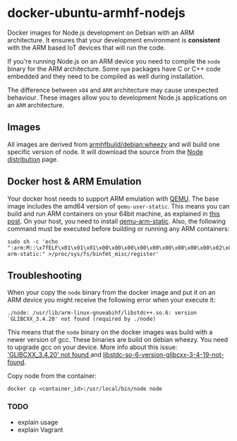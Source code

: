 # docker-ubuntu-armhf-nodejs
Docker images for Node.js development on Debian with an ARM architecture. It ensures that your development 
environment is **consistent** with the ARM based IoT devices that will run the code.

If you're running Node.js on an ARM device you need to compile the `node` binary for the ARM architecture. Some
 `npm` packages have C or C++ code embedded and they need to be compiled as well during installation. 
 
The difference between `x84` and `ARM` architecture may cause unexpected behaviour. These images allow you to 
development Node.js applications on an `ARM` architecture.

## Images
All images are derived from [armhfbuild/debian:wheezy](https://hub.docker.com/r/armhfbuild/debian/) and will build one
specific version of node. It will download the source from the [Node distribution](https://nodejs.org/dist/) page.

## Docker host & ARM Emulation
Your docker host needs to support ARM emulation with [QEMU](http://wiki.qemu.org/Main_Page). The base image includes 
the amd64 version of `qemu-user-static`. This means you can build and run ARM containers on your 64bit machine, as 
explained in [this post](https://groups.google.com/forum/#!msg/coreos-dev/YC-G_rVFnI4/ncS5bjxYWdc). On your host, you 
need to install [qemu-arm-static](https://wiki.debian.org/QemuUserEmulation). Also, the following command must be 
executed before building or running any ARM containers:

```
sudo sh -c 'echo ":arm:M::\x7fELF\x01\x01\x01\x00\x00\x00\x00\x00\x00\x00\x00\x00\x02\x00\x28\x00:\xff\xff\xff\xff\xff\xff\xff\x00\xff\xff\xff\xff\xff\xff\xff\xff\xfe\xff\xff\xff:/usr/bin/qemu-arm-static:" >/proc/sys/fs/binfmt_misc/register'
```

## Troubleshooting
When your copy the `node` binary from the docker image and put it on an ARM device you might receive the following 
error when your execute it:

```
./node: /usr/lib/arm-linux-gnueabihf/libstdc++.so.6: version `GLIBCXX_3.4.20' not found (required by ./node)
```

This means that the `node` binary on the docker images was build with a newer version of gcc. These binaries are build
 on debian wheezy. You need to upgrade gcc on your device. More info about this issue: 
['GLIBCXX_3.4.20' not found ](http://askubuntu.com/questions/575505/glibcxx-3-4-20-not-found-how-to-fix-this-error) 
and [libstdc-so-6-version-glibcxx-3-4-19-not-found](http://askubuntu.com/questions/306467/usr-lib-i386-linux-gnu-libstdc-so-6-version-glibcxx-3-4-19-not-found/306477#306477).

Copy node from the container:
``` 
docker cp <container_id>:/usr/local/bin/node node
```

### TODO
* explain usage
* explain Vagrant
